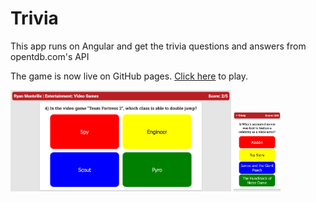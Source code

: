 # Trivia
This app runs on Angular and get the trivia questions and answers from opentdb.com's API

The game is now live on GitHub pages. <a href="https://ryanmontville.github.io/trivia/">Click here</a> to play.

<div>
  <img src="https://github.com/RyanMontville/trivia/blob/main/screenshots/trivia-game-screen.png" alt="game screen" title="game screen" style="width: 70%; display: inline-block;"></img>
  <img src="https://github.com/RyanMontville/trivia/blob/main/screenshots/trivia-mobile.png" alt="the game on mobile" title="the game on mobile" style="width: 15%; display: inline-block;"></img>
</div>
